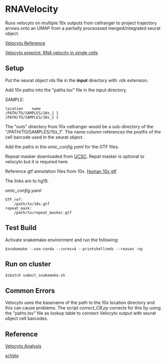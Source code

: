 # RNAVelocity

Runs velocyto on multiple 10x outputs from cellranger to project trajectory arrows onto an UMAP from a partially processsed merged/integrated seurat object.

[Velocyto Reference](https://velocyto.org/velocyto.py/tutorial/cli.html#run10x-run-on-10x-chromium-samples)

[Velocyto preprint: RNA velocity in single cells](https://www.biorxiv.org/content/10.1101/206052v1)

## Setup

Put the seurat object rds file in the **input** directory with *.rds* extension.

Add 10x paths into the "paths.tsv" file in the input directory.

SAMPLE:
```
location	name
/PATH/TO/SAMPLES/10x_1 1
/PATH/TO/SAMPLES/10x_2 2
```

The "outs" directory from 10x cellranger would be a sub-directory of the "/PATH/TO/SAMPLES/10x_1".  The name column references the postfix of the cell barcode used in the seurat object.


Add the paths in the *omic_config.yaml* for the GTF files.


Repeat masker downloaded from [UCSC](https://genome.ucsc.edu/cgi-bin/hgTables?hgsid=611454127_NtvlaW6xBSIRYJEBI0iRDEWisITa&clade=mammal&org=&db=hg38&hgta_group=allTracks&hgta_track=rmsk&hgta_table=rmsk&hgta_regionType=genome&position=&hgta_outputType=gff&hgta_outFileName=hg19_repeatmask.gtf). 
Repat masker is optional to velocyto but it is required here.


Reference gtf annotation files from 10x.
[Human 10x gtf](http://cf.10xgenomics.com/supp/cell-exp/refdata-cellranger-hg19-3.0.0.tar.gz)

The links are to hg19.

*omic_config.yaml*
```
GTF_ref:
    /path/to/10x.gtf
repeat_mask:
    /path/to/repeat_masker.gtf
```


## Test Build

Activate snakemake environment and run the following:

`$snakemake --use-conda --cores=4 --printshellcmds --reason -np`

## Run on cluster

`$sbatch submit_snakemake.sh`

## Common Errors

Velocyto uses the basename of the path to the 10x location directory and this can cause problems. The script *correct_CB.py* corrects for this by using the "paths.tsv" file as lookup table to connect  Velocyto output with seurat object cell barcodes. 

## Reference
[Velocyto Analysis](https://velocyto.org/velocyto.py/tutorial/analysis.html)

[scVelo](https://scvelo.readthedocs.io)


